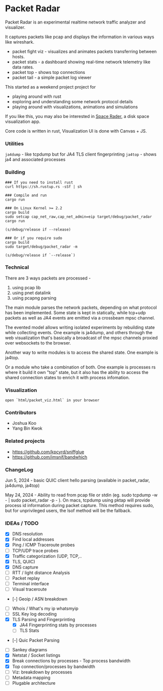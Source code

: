 # Packet Radar

Packet Radar is an experimental realtime network traffic analyzer and visualizer.

It captures packets like pcap and displays the information in various ways like wireshark.

- packet fight viz - visualizes and animates packets transferring between hosts.
- packet stats - a dashboard showing real-time network telemetry like data rates.
- packet top - shows top connections
- packet tail - a simple packet log viewer

This started as a weekend project project for
- playing around with rust
- exploring and understanding some network protocol details
- playing around with visualizations, animations and simulations

If you like this, you may also be interested in [Space Rader](https://github.com/zz85/space-radar), a disk space visualization app.

Core code is written in rust, Visualization UI is done with Canvas + JS.

### Utilities

`ja4dump` - like tcpdump but for JA4 TLS client fingerprinting
`ja4top` - shows ja4 and associated processes

### Building

```
### If you need to install rust
curl https://sh.rustup.rs -sSf | sh

### Compile and run
cargo run

### On Linux Kernel >= 2.2
cargo build
sudo setcap cap_net_raw,cap_net_admin=eip target/debug/packet_radar
cargo run

(s/debug/release if --release)

### Or if you require sudo
cargo build
sudo target/debug/packet_radar -m

(s/debug/release if `--release`)
```

### Technical

There are 3 ways packets are processed -
1. using pcap lib
2. using pnet datalink
3. using pcapng parsing

The main module parses the network packets, depending on what protocol has been implemented.
Some state is kept in statically, while tcp+udp packets as well as JA4 events are emitted via
a crossbeam mpsc channel.

The evented model allows writing isolated experiments by rebuilding state while collecting events.
One example is ja4dump, and others through the web visualization that's basically a broadcast of
the mpsc channels proxied over websockets to the browser.

Another way to write modules is to access the shared state. One example is ja4top.

Or a module who take a combination of both. One example is processes rs where it build it own "top"
state, but it also has the ability to access the shared connection states to enrich it with process
infomation.

### Visualization

```
open `html/packet_viz.html` in your browser
```

### Contributors

- Joshua Koo
- Yang Bin Kwok

### Related projects
- https://github.com/kpcyrd/sniffglue
- https://github.com/imsnif/bandwhich


### ChangeLog
Jun 5, 2024 - basic QUIC client hello parsing (available in packet_radar, ja4dump, ja4top)

May 24, 2024 - Ability to read from pcap file or stdin (eg. sudo tcpdump -w - | sudo packet_radar -p -  ).
On macs, tcpdump using pktap will provide process id information during packet capture.
This method requires sudo, but for unprivileged users, the lsof method will be the fallback.

### IDEAs / TODO
- [x] DNS resolution
- [x] Find local addresses
- [x] Ping / ICMP Traceroute probes
- [ ] TCP/UDP trace probes
- [x] Traffic categorization (UDP, TCP,..
- [x] TLS, QUIC)
- [x] DNS capture
- [ ] RTT / light distance Analysis
- [ ] Packet replay
- [ ] Terminal interface
- [ ] Visual traceroute
- [-] Geoip / ASN breakdown
- [ ] Whois / What's my ip whatsmyip
- [ ] SSL Key log decoding
- [x] TLS Parsing and Fingerprinting
   - [x] JA4 Fingerprinting stats by processes
   - [ ] TLS Stats
- [-] Quic Packet Parsing
- [ ] Sankey diagrams
- [x] Netstat / Socket listings
- [x] Break connections by processes - Top process bandwidth
- [x] Top connection/processes by bandwidth
- [ ] Viz: breakdown by processes
- [ ] Metadata mapping
- [ ] Plugable architecture
